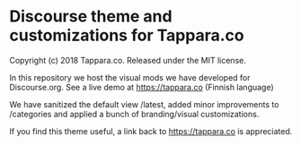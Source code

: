 # Discourse theme and customizations for Tappara.co

Copyright (c) 2018 Tappara.co. Released under the MIT license.

In this repository we host the visual mods we have developed for Discourse.org. See a live demo at https://tappara.co (Finnish language)

We have sanitized the default view /latest, added minor improvements to /categories and applied a bunch of branding/visual customizations.

If you find this theme useful, a link back to https://tappara.co is appreciated.
